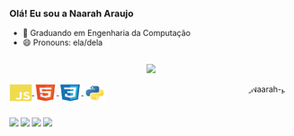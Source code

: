 ### Olá! Eu sou a Naarah Araujo
 
- 🌱 Graduando em Engenharia da Computação
- 😄 Pronouns: ela/dela
 ##
<div align="center">
  <a href="https://github.com/naah16">
  <img height="180em" src="https://github-readme-stats.vercel.app/api?username=naah16&show_icons=true&theme=dracula&include_all_commits=true&count_private=true"/>
  <!--<img height="180em" src="https://github-readme-stats.vercel.app/api/top-langs/?username=naah16&layout=compact&langs_count=7&theme=dracula"/>-->
</div>
<div style="display: inline_block"><br>
  <img align="center" alt="Naarah-Js" height="30" width="40" src="https://raw.githubusercontent.com/devicons/devicon/master/icons/javascript/javascript-plain.svg">
  <img align="center" alt="Naarah-HTML" height="30" width="40" src="https://raw.githubusercontent.com/devicons/devicon/master/icons/html5/html5-original.svg">
  <img align="center" alt="Naarah-CSS" height="30" width="40" src="https://raw.githubusercontent.com/devicons/devicon/master/icons/css3/css3-original.svg">
  <img align="center" alt="Naarah-Python" height="30" width="40" src="https://raw.githubusercontent.com/devicons/devicon/master/icons/python/python-original.svg">
  <img align="right" alt="Naarah-pic" height="150" style="border-radius:50px;" 
</div>
  
  ##
 
<div> 
  <a href="https://instagram.com/naaraholiveira" target="_blank"><img src="https://img.shields.io/badge/-Instagram-%23E4405F?style=for-the-badge&logo=instagram&logoColor=white" target="_blank"></a>
 <a href="https://discord.gg/Naarah#6190" target="_blank"><img src="https://img.shields.io/badge/Discord-7289DA?style=for-the-badge&logo=discord&logoColor=white" target="_blank"></a> 
  <a href = "mailto:naaraholiveira@gmail.com"><img src="https://img.shields.io/badge/-Gmail-%23333?style=for-the-badge&logo=gmail&logoColor=white" target="_blank"></a>
  <a href="https://www.linkedin.com/in/naarah-oliveira-695b04209" target="_blank"><img src="https://img.shields.io/badge/-LinkedIn-%230077B5?style=for-the-badge&logo=linkedin&logoColor=white" target="_blank"></a> 
</div>
